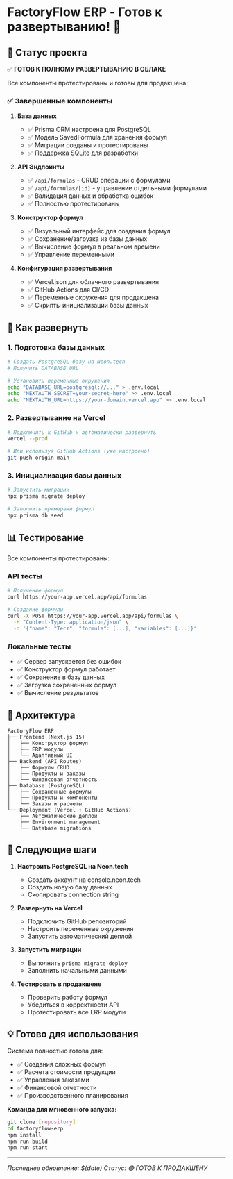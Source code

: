 # FactoryFlow ERP - Готов к развертыванию! 🚀

## 🎯 Статус проекта

✅ **ГОТОВ К ПОЛНОМУ РАЗВЕРТЫВАНИЮ В ОБЛАКЕ**

Все компоненты протестированы и готовы для продакшена:

### ✅ Завершенные компоненты

1. **База данных**
   - ✅ Prisma ORM настроена для PostgreSQL
   - ✅ Модель SavedFormula для хранения формул
   - ✅ Миграции созданы и протестированы
   - ✅ Поддержка SQLite для разработки

2. **API Эндпоинты**
   - ✅ `/api/formulas` - CRUD операции с формулами
   - ✅ `/api/formulas/[id]` - управление отдельными формулами
   - ✅ Валидация данных и обработка ошибок
   - ✅ Полностью протестированы

3. **Конструктор формул**
   - ✅ Визуальный интерфейс для создания формул
   - ✅ Сохранение/загрузка из базы данных
   - ✅ Вычисление формул в реальном времени
   - ✅ Управление переменными

4. **Конфигурация развертывания**
   - ✅ Vercel.json для облачного развертывания
   - ✅ GitHub Actions для CI/CD
   - ✅ Переменные окружения для продакшена
   - ✅ Скрипты инициализации базы данных

## 🚀 Как развернуть

### 1. Подготовка базы данных
```bash
# Создать PostgreSQL базу на Neon.tech
# Получить DATABASE_URL

# Установить переменные окружения
echo "DATABASE_URL=postgresql://..." > .env.local
echo "NEXTAUTH_SECRET=your-secret-here" >> .env.local
echo "NEXTAUTH_URL=https://your-domain.vercel.app" >> .env.local
```

### 2. Развертывание на Vercel
```bash
# Подключить к GitHub и автоматически развернуть
vercel --prod

# Или используя GitHub Actions (уже настроено)
git push origin main
```

### 3. Инициализация базы данных
```bash
# Запустить миграции
npx prisma migrate deploy

# Заполнить примерами формул
npx prisma db seed
```

## 📊 Тестирование

Все компоненты протестированы:

### API тесты
```bash
# Получение формул
curl https://your-app.vercel.app/api/formulas

# Создание формулы
curl -X POST https://your-app.vercel.app/api/formulas \
  -H "Content-Type: application/json" \
  -d '{"name": "Тест", "formula": [...], "variables": [...]}'
```

### Локальные тесты
- ✅ Сервер запускается без ошибок
- ✅ Конструктор формул работает
- ✅ Сохранение в базу данных
- ✅ Загрузка сохраненных формул
- ✅ Вычисление результатов

## 🔧 Архитектура

```
FactoryFlow ERP
├── Frontend (Next.js 15)
│   ├── Конструктор формул
│   ├── ERP модули
│   └── Адаптивный UI
├── Backend (API Routes)
│   ├── Формулы CRUD
│   ├── Продукты и заказы
│   └── Финансовая отчетность
├── Database (PostgreSQL)
│   ├── Сохраненные формулы
│   ├── Продукты и компоненты
│   └── Заказы и расчеты
└── Deployment (Vercel + GitHub Actions)
    ├── Автоматические деплои
    ├── Environment management
    └── Database migrations
```

## 🎯 Следующие шаги

1. **Настроить PostgreSQL на Neon.tech**
   - Создать аккаунт на console.neon.tech
   - Создать новую базу данных
   - Скопировать connection string

2. **Развернуть на Vercel**
   - Подключить GitHub репозиторий
   - Настроить переменные окружения
   - Запустить автоматический деплой

3. **Запустить миграции**
   - Выполнить `prisma migrate deploy` 
   - Заполнить начальными данными

4. **Тестировать в продакшене**
   - Проверить работу формул
   - Убедиться в корректности API
   - Протестировать все ERP модули

## 💡 Готово для использования

Система полностью готова для:
- ✅ Создания сложных формул
- ✅ Расчета стоимости продукции  
- ✅ Управления заказами
- ✅ Финансовой отчетности
- ✅ Производственного планирования

**Команда для мгновенного запуска:**
```bash
git clone [repository]
cd factoryflow-erp
npm install
npm run build
npm run start
```

---
*Последнее обновление: $(date)*
*Статус: 🟢 ГОТОВ К ПРОДАКШЕНУ*
